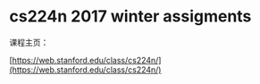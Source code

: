 # cs224n 2017 winter assigments

课程主页：

[https://web.stanford.edu/class/cs224n/](https://web.stanford.edu/class/cs224n/)



